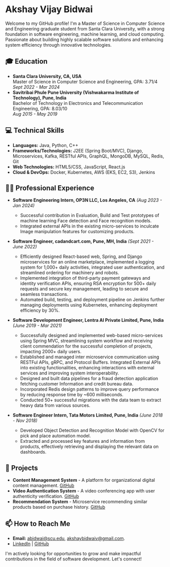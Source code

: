 # Akshay Vijay Bidwai

Welcome to my GitHub profile! I'm a Master of Science in Computer Science and Engineering graduate student from Santa Clara University, with a strong foundation in software engineering, machine learning, and cloud computing. Passionate about building highly scalable software solutions and enhancing system efficiency through innovative technologies.

## 🎓 Education
- **Santa Clara University, CA, USA**  
  Master of Science in Computer Science and Engineering, GPA: 3.71/4  
  _Sept 2022 - Mar 2024_
- **Savitribai Phule Pune University (Vishwakarma Institute of Technology), Pune, India**  
  Bachelor of Technology in Electronics and Telecommunication Engineering, GPA: 8.03/10  
  _Aug 2015 - May 2019_

## 💻 Technical Skills
- **Languages:** Java, Python, C++
- **Frameworks/Technologies:** J2EE (Spring Boot/MVC), Django, Microservices, Kafka, RESTful APIs, GraphQL, MongoDB, MySQL, Redis, Git
- **Web Technologies:** HTML5/CSS, JavaScript, React.js
- **Cloud & DevOps:** Docker, Kubernetes, AWS (EKS, EC2, S3), Jenkins

## 👨‍💼 Professional Experience
- **Software Engineering Intern, OP3N LLC, Los Angeles, CA** _(Aug 2023 - Jan 2024)_  
  - Successful contribution in Evaluation, Build and Test prototypes of machine learning Face detection and Face recognition models.
  - Integrated external APIs in the existing micro-services to inculcate Image manipulation features for customizing products.

- **Software Engineer, cadandcart.com, Pune, MH, India** _(Sept 2021 - June 2022)_  
  - Efficiently designed React-based web, Spring, and Django microservices for an online marketplace, implemented a logging system for 1,000+ daily activities, integrated user authentication, and streamlined ordering for machinery and robots.
  - Implemented integration of third-party payment gateways and identity verification APIs, ensuring RSA encryption for 500+ daily requests and secure key management, leading to secure and seamless transactions.
  - Automated build, testing, and deployment pipeline on Jenkins further managing deployments using Kubernetes, enhancing deployment efficiency by 30%.

- **Software Development Engineer, Lentra AI Private Limited, Pune, India** _(June 2019 - Mar 2021)_  
  - Successfully designed and implemented web-based micro-services using Spring MVC, streamlining system workflow and receiving client commendation for the successful completion of projects, impacting 2000+ daily users.
  - Established and managed inter microservice communication using RESTFul APIs, gRPC, and Protocol Buffers. Integrated External APIs into existing functionalities, enhancing interactions with external services and improving system interoperability.
  - Designed and built data pipelines for a fraud detection application fetching customer Information and credit bureau data.
  - Incorporated Redis design patterns to improve query performance by reducing response time by ~600 milliseconds.
  - Conducted 50+ successful migrations with the data team to extract heavy data from various sources.

- **Software Engineer Intern, Tata Motors Limited, Pune, India** _(June 2018 - Nov 2018)_  
  - Developed Object Detection and Recognition Model with OpenCV for pick and place automation model.
  - Extracted and processed key features and information from products, effectively retrieving and displaying the relevant data on dashboards.  

## 🚀 Projects
- **Content Management System** - A platform for organizational digital content management. [GitHub](#)
- **Video Authentication System** - A video conferencing app with user authenticity verification. [GitHub](#)
- **Recommendation System** - Microservice recommending similar products based on purchase history. [GitHub](#)

## 📫 How to Reach Me
- **Email:** abidwai@scu.edu, akshaybidwaiv@gmail.com.
- [LinkedIn](#) | [GitHub](https://github.com/akshaybidwai09)

I'm actively looking for opportunities to grow and make impactful contributions in the field of software development. Let's connect!

